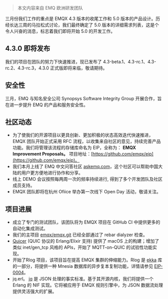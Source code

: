 > 本文内容来自 EMQ 欧洲研发团队



三月份我们工作的重点是 EMQX 4.3 版本的收尾工作和 5.0 版本的产品设计。历经长达三周的马拉松式讨论，我们最终确定了 5.0 版本的详细需求列表，这是个令人兴奋的消息，标志着我们即将开始 5.0 的开发工作。



## **4.3.0 即将发布**

我们的项目在团队的努力下快速推进，现已发布了 4.3-beta.1、4.3-rc.1、4.3-rc.2、4.3-rc.3，4.3.0 正式版即将来临，敬请期待。



## **安全性**

三月，EMQ 与知名安全公司 Synopsys Software Integrity Group 开展合作，旨在进一步提升 EMQ 的产品和服务安全性。



## **社区动态**

- 为了使我们的开源项目以更具创新、更加积极的状态高效迭代快速推进，EMQX 团队开始正式采用 RFC 流程，以收集来自社区的意见，持续完善产品功能。我们将管理该流程的存储库命名为 EIP，全称为： **EMQX Improvement Proposals。** 项目地址：[https://github.com/emqx/eip](https://github.com/emqx/eip)。
- 我们本月上线了 EMQ 中文问答社区 [askemq.com](https://askemq.com/)，这个社区可以帮助中国大陆的用户更方便地进行协作和分享。
- 线上 DEMO 会议按照每两周一次的频率持续进行, 得到了多个开发团队及社区成员支持。
- EMQX 团队即将在杭州 Ofiice 举办第一次线下 Open Day 活动，敬请关注。



## **项目进展**

- 成立了专门的测试团队，该团队将为 EMQX 项目在 GitHub CI 中提供更多的自动化集成测试。
- 我们的主项目 [emqx/emqx.git](https://github.com/emqx/emqx) 已经全部通过了 rebar dialyzer 检查。
- [Quicer](https://github.com/emqx/quic) (QUIC 协议的 Erlang/Elixir 支持) 提供了 macOS 上的构建；增加了类似 inet/gen_tcp 风格的 APIs，开始了 MQTT-on-QUIC 的试验性功能实现。
- 开始了Rlog 项目，该项目旨在提高 EMQX 集群的伸缩能力。Rlog 是 [ekka](https://github.com/emqx/ekka) 库的一部分，将提供一种 Mnesia 数据库的异步复本复制功能，详情请参见 [EIP-0004](https://github.com/emqx/eip/blob/main/active/0004-async-mnesia-change-log-replication.md)。
- jq.erl。 [jq](https://stedolan.github.io/jq/) 是 JSON 处理的事实标准。基于其开源内核，我们将提供一个 Erlang 的 NIF 实现。它将被应用于 EMQX 规则引擎中，为 JSON 数据流处理提供灵活强大的扩展。
